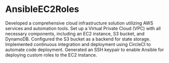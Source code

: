 # AnsibleEC2Roles
Developed a comprehensive cloud infrastructure solution utilizing AWS services and automation tools. Set up a Virtual Private Cloud (VPC) with all necessary components, including an EC2 instance, S3 bucket, and DynamoDB. Configured the S3 bucket as a backend for state storage. Implemented continuous integration and deployment using CircleCI to automate code deployment. Generated an SSH keypair to enable Ansible for deploying custom roles to the EC2 instance. 
